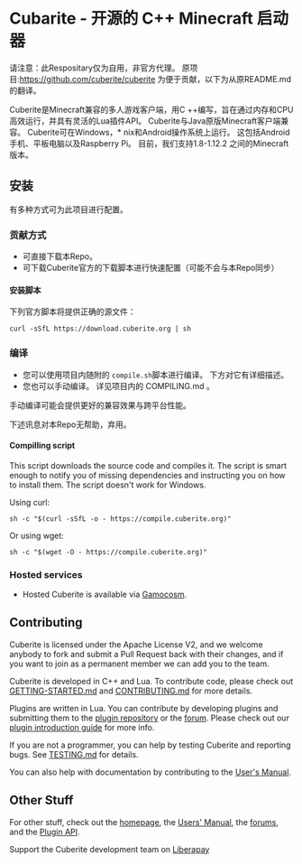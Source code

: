# Cubarite - 开源的 C++  Minecraft 启动器

请注意：此Respositary仅为自用，非官方代理。
原项目:https://github.com/cuberite/cuberite
为便于贡献，以下为从原README.md的翻译。

Cuberite是Minecraft兼容的多人游戏客户端，用C ++编写，旨在通过内存和CPU高效运行，并具有灵活的Lua插件API。
Cuberite与Java原版Minecraft客户端兼容。
Cuberite可在Windows，* nix和Android操作系统上运行。 这包括Android手机、平板电脑以及Raspberry Pi。
目前，我们支持1.8-1.12.2 之间的Minecraft版本。

## 安装

有多种方式可为此项目进行配置。

### 贡献方式

- 可直接下载本Repo。
- 可下载Cuberite官方的下载脚本进行快速配置（可能不会与本Repo同步）

#### 安装脚本

下列官方脚本将提供正确的源文件：

    curl -sSfL https://download.cuberite.org | sh

### 编译

- 您可以使用项目内随附的 `compile.sh`脚本进行编译。 下方对它有详细描述。
- 您也可以手动编译。 详见项目内的 COMPILING.md 。

手动编译可能会提供更好的兼容效果与跨平台性能。

下述讯息对本Repo无帮助，弃用。
#### Compilling script

This script downloads the source code and compiles it. The script is smart enough to notify you of missing dependencies and instructing you on how to install them. The script doesn't work for Windows.

Using curl:

    sh -c "$(curl -sSfL -o - https://compile.cuberite.org)"

Or using wget:

    sh -c "$(wget -O - https://compile.cuberite.org)"

### Hosted services

- Hosted Cuberite is available via [Gamocosm][5].

## Contributing

Cuberite is licensed under the Apache License V2, and we welcome anybody to fork and submit a Pull Request back with their changes, and if you want to join as a permanent member we can add you to the team.

Cuberite is developed in C++ and Lua. To contribute code, please check out [GETTING-STARTED.md][6] and [CONTRIBUTING.md][7] for more details.

Plugins are written in Lua. You can contribute by developing plugins and submitting them to the [plugin repository][8] or the [forum][9]. Please check out our [plugin introduction guide][10] for more info.

If you are not a programmer, you can help by testing Cuberite and reporting bugs. See [TESTING.md][11] for details.

You can also help with documentation by contributing to the [User's Manual][12].

## Other Stuff

For other stuff, check out the [homepage][13], the [Users' Manual][14], the [forums][15], and the [Plugin API][16].

Support the Cuberite development team on [Liberapay][17]

[1]: https://cuberite.org/news/#subscribe
[2]: https://cuberite.org/
[4]: https://github.com/cuberite/cuberite/blob/master/COMPILING.md
[5]: https://gamocosm.com/
[6]: https://github.com/cuberite/cuberite/blob/master/GETTING-STARTED.md
[7]: https://github.com/cuberite/cuberite/blob/master/CONTRIBUTING.md
[8]: https://plugins.cuberite.org/
[9]: https://forum.cuberite.org/forum-2.html
[10]: https://api.cuberite.org/Writing-a-Cuberite-plugin.html
[11]: https://github.com/cuberite/cuberite/blob/master/TESTING.md
[12]: https://github.com/cuberite/users-manual
[13]: https://cuberite.org/
[14]: https://book.cuberite.org/
[15]: https://forum.cuberite.org/
[16]: https://api.cuberite.org/
[17]: https://liberapay.com/Cuberite

